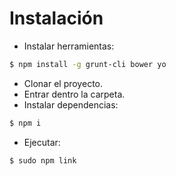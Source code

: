

Instalación
===============

- Instalar herramientas:
```bash
$ npm install -g grunt-cli bower yo
```
- Clonar el proyecto.
- Entrar dentro la carpeta.
- Instalar dependencias:
```bash
$ npm i
```
- Ejecutar:
```bash
$ sudo npm link
```
